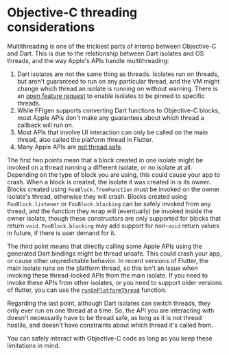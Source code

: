 # Objective-C threading considerations

Multithreading is one of the trickiest parts of interop between Objective-C
and Dart. This is due to the relationship between Dart isolates and OS
threads, and the way Apple's APIs handle multithreading:

1. Dart isolates are not the same thing as threads. Isolates run on threads,
   but aren't guaranteed to run on any particular thread, and the VM might
   change which thread an isolate is running on without warning. There is an
   [open feature request](https://github.com/dart-lang/sdk/issues/46943)
   to enable isolates to be pinned to specific threads.
2. While FFIgen supports converting Dart functions to Objective-C blocks,
   most Apple APIs don't make any guarantees about which thread a callback
   will run on.
3. Most APIs that involve UI interaction can only be called on the main
   thread, also called the platform thread in Flutter.
4. Many Apple APIs are [not thread safe](
   https://developer.apple.com/library/archive/documentation/Cocoa/Conceptual/Multithreading/ThreadSafetySummary/ThreadSafetySummary.html).

The first two points mean that a block created in one isolate might be
invoked on a thread running a different isolate, or no isolate at all.
Depending on the type of block you are using, this could cause your app to
crash. When a block is created, the isolate it was created in is its owner.
Blocks created using `FooBlock.fromFunction` must be invoked on the
owner isolate's thread, otherwise they will crash. Blocks created using
`FooBlock.listener` or `FooBlock.blocking` can be safely invoked from any
thread, and the function they wrap will (eventually) be invoked inside the
owner isolate, though these constructors are only supported for blocks that
return `void`. `FooBlock.blocking` may add support for non-`void` return values
in future, if there is user demand for it.

The third point means that directly calling some Apple APIs using the
generated Dart bindings might be thread unsafe. This could crash your app, or
cause other unpredictable behavior. In recent versions of Flutter, the main
isolate runs on the platform thread, so this isn't an issue when invoking
these thread-locked APIs from the main isolate. If you need to invoke these
APIs from other isolates, or you need to support older versions of flutter,
you can use the [`runOnPlatformThread`](
https://api.flutter.dev/flutter/dart-ui/runOnPlatformThread.html) function.

Regarding the last point, although Dart isolates can switch threads, they
only ever run on one thread at a time. So, the API you are interacting with
doesn't necessarily have to be thread safe, as long as it is not thread
hostile, and doesn't have constraints about which thread it's called from.

You can safely interact with Objective-C code as long as you keep these
limitations in mind.
